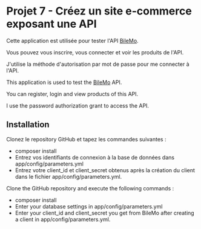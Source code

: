 # Projet 7 - Créez un site e-commerce exposant une API

Cette application est utilisée pour tester l'API [BileMo](https://github.com/Maxxxiimus92/p7_bilemo).

Vous pouvez vous inscrire, vous connecter et voir les produits de l'API.

J'utilise la méthode d'autorisation par mot de passe pour me connecter à l'API.

This application is used to test the [BileMo](https://github.com/Maxxxiimus92/p7_bilemo) API.

You can register, login and view products of this API.

I use the password authorization grant to access the API.

## Installation

Clonez le repository GitHub et tapez les commandes suivantes :
- composer install
- Entrez vos identifiants de connexion à la base de données dans app/config/parameters.yml
- Entrez votre client_id et client_secret obtenus après la création du client dans le fichier app/config/parameters.yml.

Clone the GitHub repository and execute the following commands :
- composer install
- Enter your database settings in app/config/parameters.yml
- Enter your client_id and client_secret you get from BileMo after creating a client in app/config/parameters.yml.
